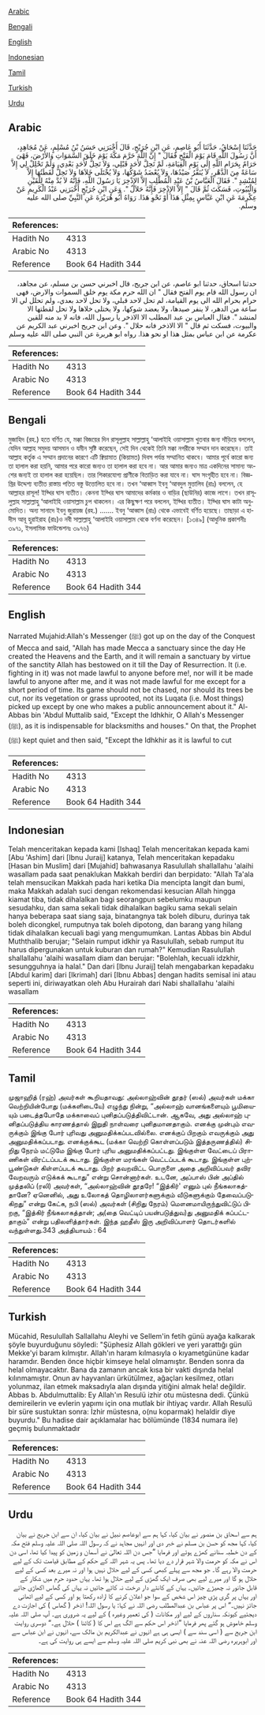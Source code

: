 [Arabic](#arabic)

[Bengali](#bengali)

[English](#english)

[Indonesian](#indonesian)

[Tamil](#tamil)

[Turkish](#turkish)

[Urdu](#urdu)

## Arabic


<div dir="rtl" lang="ar" style={{fontSize:'larger',backgroundColor:'#f8f9fa',padding:20}}>
حَدَّثَنَا إِسْحَاقُ، حَدَّثَنَا أَبُو عَاصِمٍ، عَنِ ابْنِ جُرَيْجٍ، قَالَ أَخْبَرَنِي حَسَنُ بْنُ مُسْلِمٍ، عَنْ مُجَاهِدٍ، أَنَّ رَسُولَ اللَّهِ قَامَ يَوْمَ الْفَتْحِ فَقَالَ ‏"‏ إِنَّ اللَّهَ حَرَّمَ مَكَّةَ يَوْمَ خَلَقَ السَّمَوَاتِ وَالأَرْضَ، فَهْىَ حَرَامٌ بِحَرَامِ اللَّهِ إِلَى يَوْمِ الْقِيَامَةِ، لَمْ تَحِلَّ لأَحَدٍ قَبْلِي، وَلاَ تَحِلُّ لأَحَدٍ بَعْدِي، وَلَمْ تَحْلِلْ لِي إِلاَّ سَاعَةً مِنَ الدَّهْرِ، لاَ يُنَفَّرُ صَيْدُهَا، وَلاَ يُعْضَدُ شَوْكُهَا، وَلاَ يُخْتَلَى خَلاَهَا وَلاَ تَحِلُّ لُقَطَتُهَا إِلاَّ لِمُنْشِدٍ ‏"‏‏.‏ فَقَالَ الْعَبَّاسُ بْنُ عَبْدِ الْمُطَّلِبِ إِلاَّ الإِذْخِرَ يَا رَسُولَ اللَّهِ، فَإِنَّهُ لاَ بُدَّ مِنْهُ لِلْقَيْنِ وَالْبُيُوتِ، فَسَكَتَ ثُمَّ قَالَ ‏"‏ إِلاَّ الإِذْخِرَ فَإِنَّهُ حَلاَلٌ ‏"‏‏.‏ وَعَنِ ابْنِ جُرَيْجٍ أَخْبَرَنِي عَبْدُ الْكَرِيمِ عَنْ عِكْرِمَةَ عَنِ ابْنِ عَبَّاسٍ بِمِثْلِ هَذَا أَوْ نَحْوِ هَذَا‏.‏ رَوَاهُ أَبُو هُرَيْرَةَ عَنِ النَّبِيِّ صلى الله عليه وسلم‏.‏
</div>
<div style={{backgroundColor:'#f8f9fa',padding:20, marginBottom: 10}}><table> <thead> <tr> <th>References:</th> <th></th> </tr> </thead> <tbody><tr><td>Hadith No</td><td>4313</td></tr><tr><td>Arabic No</td><td>4313</td></tr><tr><td>Reference</td><td>Book 64 Hadith 344</td></tr></tbody></table></div>


<div dir="rtl" lang="ar" style={{fontSize:'larger',backgroundColor:'#f8f9fa',padding:20}}>
حدثنا اسحاق، حدثنا ابو عاصم، عن ابن جريج، قال اخبرني حسن بن مسلم، عن مجاهد، ان رسول الله قام يوم الفتح فقال " ان الله حرم مكة يوم خلق السموات والارض، فهى حرام بحرام الله الى يوم القيامة، لم تحل لاحد قبلي، ولا تحل لاحد بعدي، ولم تحلل لي الا ساعة من الدهر، لا ينفر صيدها، ولا يعضد شوكها، ولا يختلى خلاها ولا تحل لقطتها الا لمنشد ". فقال العباس بن عبد المطلب الا الاذخر يا رسول الله، فانه لا بد منه للقين والبيوت، فسكت ثم قال " الا الاذخر فانه حلال ". وعن ابن جريج اخبرني عبد الكريم عن عكرمة عن ابن عباس بمثل هذا او نحو هذا. رواه ابو هريرة عن النبي صلى الله عليه وسلم
</div>
<div style={{backgroundColor:'#f8f9fa',padding:20, marginBottom: 10}}><table> <thead> <tr> <th>References:</th> <th></th> </tr> </thead> <tbody><tr><td>Hadith No</td><td>4313</td></tr><tr><td>Arabic No</td><td>4313</td></tr><tr><td>Reference</td><td>Book 64 Hadith 344</td></tr></tbody></table></div>

## Bengali


<div dir="ltr" lang="bn" style={{fontSize:'larger',backgroundColor:'#f8f9fa',padding:20}}>
মুজাহিদ (রহ.) হতে বর্ণিত যে, মক্কা বিজয়ের দিন রাসূলুল্লাহ সাল্লাল্লাহু ‘আলাইহি ওয়াসাল্লাম খুতবার জন্য দাঁড়িয়ে বললেন, যেদিন আল্লাহ সমুদয় আসমান ও যমীন সৃষ্টি করেছেন, সেই দিন থেকেই তিনি মক্কা নগরীকে সম্মান দান করেছেন। তাই আল্লাহ কর্তৃক এ সম্মান প্রদানের কারণে এটি ক্বিয়ামাত (কিয়ামত) দিবস পর্যন্ত সম্মানিত থাকবে। আমার পূর্বে কারো জন্য তা হালাল করা হয়নি, আমার পরে কারো জন্যও তা হালাল করা হবে না। আর আমার জন্যও মাত্র একদিনের সামান্য অংশের জন্যই তা হালাল করা হয়েছিল। তার শিকারযোগ্য প্রাণীকে বিতাড়িত করা যাবে না। ঘাস সংগৃহীত হবে না। বিজ্ঞপ্তির উদ্দেশ্য ব্যতীত রাস্তায় পতিত বস্তু উত্তোলিত হবে না। তখন ‘আব্বাস ইবনু ‘আবদুল মুত্তালিব (রাঃ) বললেন, হে আল্লাহর রাসূল! ইয্খির ঘাস ব্যতীত। কেননা ইয্খির ঘাস আমাদের কর্মকার ও বাড়ির (ছাউনির) কাজে লাগে। তখন রাসূলুল্লাহ সাল্লাল্লাহু ‘আলাইহি ওয়াসাল্লাম চুপ থাকলেন। এর কিছুক্ষণ পরে বললেন, ইয্খির ব্যতীত। ইয্খির ঘাস কাটা অনুমোদিত। অন্য সানাদে ইবনু জুরায়জ (রহ.) ....... ইবনু ‘আব্বাস (রাঃ) থেকে এভাবেই বর্ণিত হয়েছে। তাছাড়া এ হাদীস আবূ হুরাইরাহ (রাঃ)ও নবী সাল্লাল্লাহু ‘আলাইহি ওয়াসাল্লাম থেকে বর্ণনা করেছেন। [১৩৪৯] (আধুনিক প্রকাশনীঃ ৩৯৭১, ইসলামিক ফাউন্ডেশনঃ ৩৯৭৬)
</div>
<div style={{backgroundColor:'#f8f9fa',padding:20, marginBottom: 10}}><table> <thead> <tr> <th>References:</th> <th></th> </tr> </thead> <tbody><tr><td>Hadith No</td><td>4313</td></tr><tr><td>Arabic No</td><td>4313</td></tr><tr><td>Reference</td><td>Book 64 Hadith 344</td></tr></tbody></table></div>

## English


<div dir="ltr" lang="en" style={{fontSize:'larger',backgroundColor:'#f8f9fa',padding:20}}>
Narrated Mujahid:Allah's Messenger (ﷺ) got up on the day of the Conquest of Mecca and said, "Allah has made Mecca a sanctuary since the day He created the Heavens and the Earth, and it will remain a sanctuary by virtue of the sanctity Allah has bestowed on it till the Day of Resurrection. It (i.e. fighting in it) was not made lawful to anyone before me!, nor will it be made lawful to anyone after me, and it was not made lawful for me except for a short period of time. Its game should not be chased, nor should its trees be cut, nor its vegetation or grass uprooted, not its Luqata (i.e. Most things) picked up except by one who makes a public announcement about it." Al-Abbas bin 'Abdul Muttalib said, "Except the Idhkhir, O Allah's Messenger (ﷺ), as it is indispensable for blacksmiths and houses." On that, the Prophet (ﷺ) kept quiet and then said, "Except the Idhkhir as it is lawful to cut
</div>
<div style={{backgroundColor:'#f8f9fa',padding:20, marginBottom: 10}}><table> <thead> <tr> <th>References:</th> <th></th> </tr> </thead> <tbody><tr><td>Hadith No</td><td>4313</td></tr><tr><td>Arabic No</td><td>4313</td></tr><tr><td>Reference</td><td>Book 64 Hadith 344</td></tr></tbody></table></div>

## Indonesian


<div dir="ltr" lang="id" style={{fontSize:'larger',backgroundColor:'#f8f9fa',padding:20}}>
Telah menceritakan kepada kami [Ishaq] Telah menceritakan kepada kami [Abu 'Ashim] dari [Ibnu Juraij] katanya, Telah menceritakan kepadaku [Hasan bin Muslim] dari [Mujahid] bahwasanya Rasulullah shallallahu 'alaihi wasallam pada saat penaklukan Makkah berdiri dan berpidato: "Allah Ta'ala telah mensucikan Makkah pada hari ketika Dia mencipta langit dan bumi, maka Makkah adalah suci dengan rekomendasi kesucian Allah hingga kiamat tiba, tidak dihalalkan bagi seorangpun sebelumku maupun sesudahku, dan sama sekali tidak dihalalkan bagiku sama sekali selain hanya beberapa saat siang saja, binatangnya tak boleh diburu, durinya tak boleh dicongkel, rumputnya tak boleh dipotong, dan barang yang hilang tidak dihalalkan kecuali bagi yang mengumumkan. Lantas Abbas bin Abdul Muththalib berujar; "Selain rumput idkhir ya Rasulullah, sebab rumput itu harus dipergunakan untuk kuburan dan rumah?" Kemudian Rasulullah shallallahu 'alaihi wasallam diam dan berujar: "Bolehlah, kecuali idzkhir, sesungguhnya ia halal." Dan dari [Ibnu Juraij] telah mengabarkan kepadaku [Abdul karim] dari [Ikrimah] dari [Ibnu Abbas] dengan hadits semisal ini atau seperti ini, diriwayatkan oleh Abu Hurairah dari Nabi shallallahu 'alaihi wasallam
</div>
<div style={{backgroundColor:'#f8f9fa',padding:20, marginBottom: 10}}><table> <thead> <tr> <th>References:</th> <th></th> </tr> </thead> <tbody><tr><td>Hadith No</td><td>4313</td></tr><tr><td>Arabic No</td><td>4313</td></tr><tr><td>Reference</td><td>Book 64 Hadith 344</td></tr></tbody></table></div>

## Tamil


<div dir="ltr" lang="ta" style={{fontSize:'larger',backgroundColor:'#f8f9fa',padding:20}}>
முஜாஹித் (ரஹ்) அவர்கள் கூறியதாவது: அல்லாஹ்வின் தூதர் (ஸல்) அவர்கள் மக்கா வெற்றியின்போது (மக்களிடையே) எழுந்து நின்று, “அல்லாஹ் வானங்களையும் பூமியையும் படைத்தபோதே மக்காவைப் புனிதப்படுத்திவிட்டான். ஆகவே, அது அல்லாஹ் புனிதப்படுத்திய காரணத்தால் இறுதி நாள்வரை புனிதமானதாகும். எனக்கு முன்பும் எவருக்கும் இங்கு போர் புரிவது அனுமதிக்கப்படவில்லை. எனக்குப் பிறகும் எவருக்கும் அது அனுமதிக்கப்படாது. எனக்குக்கூட (மக்கா வெற்றி கொள்ளப்படும் இத்தருணத்தில்) சிறிது நேரம் மட்டுமே இங்கு போர் புரிய அனுமதிக்கப்பட்டது. இங்குள்ள வேட்டைப் பிராணிகள் விரட்டப்படக் கூடாது. இங்குள்ள மரங்கள் வெட்டப்படக் கூடாது. இங்குள்ள புற்பூண்டுகள் கிள்ளப்படக் கூடாது. பிறர் தவறவிட்ட பொருளை அதை அறிவிப்பவர் தவிர வேறவரும் எடுக்கக் கூடாது” என்று சொன்னார்கள். உடனே, அப்பாஸ் பின் அப்தில் முத்தலிப் (ரலி) அவர்கள், “அல்லாஹ்வின் தூதரே! “இத்கிர்' எனும் புல் நீங்கலாகத்தானே? ஏனெனில், அது உலோகத் தொழிலாளர்களுக்கும் வீடுகளுக்கும் தேவைப்படுகிறது” என்று கேட்க, நபி (ஸல்) அவர்கள் (சிறிது நேரம்) மௌனமாயிருந்துவிட்டுப் பிறகு, “இத்கிர் நீங்கலாகத்தான்; அ(தை வெட்டிப் பயன்படுத்துவ)து அனுமதிக் கப்பட்டதாகும்” என்று பதிலளித்தார்கள். இந்த ஹதீஸ் இரு அறிவிப்பாளர் தொடர்களில் வந்துள்ளது.343 அத்தியாயம் : 64
</div>
<div style={{backgroundColor:'#f8f9fa',padding:20, marginBottom: 10}}><table> <thead> <tr> <th>References:</th> <th></th> </tr> </thead> <tbody><tr><td>Hadith No</td><td>4313</td></tr><tr><td>Arabic No</td><td>4313</td></tr><tr><td>Reference</td><td>Book 64 Hadith 344</td></tr></tbody></table></div>

## Turkish


<div dir="ltr" lang="tr" style={{fontSize:'larger',backgroundColor:'#f8f9fa',padding:20}}>
Mücahid, Resulullah Sallallahu Aleyhi ve Sellem'in fetih günü ayağa kalkarak şöyle buyurduğunu söyledi: "Şüphesiz Allah gökleri ve yeri yarattığı gün Mekke'yi baram kılmıştır. Allah'ın haram kılmasıyla o kıyametgününe kadar haramdır. Benden önce hiçbir kimseye helal olmamıştır. Benden sonra da helal olmayacaktır. Bana da zamanın ancak kısa bir vakti dışında helal kılınmamıştır. Onun av hayvanları ürkütülmez, ağaçları kesilmez, otları yolunmaz, ilan etmek maksadıyla alan dışında yitiğini almak hela! değildir. Abbas b. Abdulmuttalib: Ey Allah'ın Resulü izhir otu müstesna dedi. Çünkü demireilerin ve evlerin yapımı için ona mutlak bir ihtiyaç vardır. Allah Resulü bir süre sustuktan sonra: İzhir müstesna, o(nu koparmak) helaldir diye buyurdu." Bu hadise dair açıklamalar hac bölümünde (1834 numara ile) geçmiş bulunmaktadır
</div>
<div style={{backgroundColor:'#f8f9fa',padding:20, marginBottom: 10}}><table> <thead> <tr> <th>References:</th> <th></th> </tr> </thead> <tbody><tr><td>Hadith No</td><td>4313</td></tr><tr><td>Arabic No</td><td>4313</td></tr><tr><td>Reference</td><td>Book 64 Hadith 344</td></tr></tbody></table></div>

## Urdu


<div dir="rtl" lang="ur" style={{fontSize:'larger',backgroundColor:'#f8f9fa',padding:20}}>
ہم سے اسحاق بن منصور نے بیان کیا، کہا ہم سے ابوعاصم نبیل نے بیان کیا، ان سے ابن جریج نے بیان کیا، کہا مجھ کو حسن بن مسلم نے خبر دی اور انہیں مجاہد نے کہ رسول اللہ صلی اللہ علیہ وسلم فتح مکہ کے دن خطبہ سنانے کھڑے ہوئے اور فرمایا ”جس دن اللہ تعالیٰ نے آسمان و زمین کو پیدا کیا تھا، اسی دن اس نے مکہ کو حرمت والا شہر قرار دے دیا تھا۔ پس یہ شہر اللہ کے حکم کے مطابق قیامت تک کے لیے حرمت والا رہے گا۔ جو مجھ سے پہلے کبھی کسی کے لیے حلال نہیں ہوا اور نہ میرے بعد کسی کے لیے حلال ہو گا اور میرے لیے بھی صرف ایک گھڑی کے لیے حلال ہوا تھا۔ یہاں حدود حرم میں شکار کے قابل جانور نہ چھیڑے جائیں۔ یہاں کے کانٹے دار درخت نہ کاٹے جائیں نہ یہاں کی گھاس اکھاڑی جائے اور یہاں پر گری پڑی چیز اس شخص کے سوا جو اعلان کرنے کا ارادہ رکھتا ہو اور کسی کے لیے اٹھانی جائز نہیں۔“ اس پر عباس بن عبدالمطلب رضی اللہ نے کہا: یا رسول اللہ! اذخر ( گھاس ) کی اجازت دے دیجئیے کیونکہ سناروں کے لیے اور مکانات ( کی تعمیر وغیرہ ) کے لیے یہ ضروری ہے۔ آپ صلی اللہ علیہ وسلم خاموش ہو گئے پھر فرمایا ”اذخر اس حکم سے الگ ہے اس کا ( کاٹنا ) حلال ہے۔“ دوسری روایت ابن جریج سے ( اسی سند سے ) ایسی ہی ہے انہوں نے عبدالکریم بن مالک سے، انہوں نے ابن عباس سے اور ابوہریرہ رضی اللہ عنہ نے بھی نبی کریم صلی اللہ علیہ وسلم سے ایسے ہی روایت کی ہے۔
</div>
<div style={{backgroundColor:'#f8f9fa',padding:20, marginBottom: 10}}><table> <thead> <tr> <th>References:</th> <th></th> </tr> </thead> <tbody><tr><td>Hadith No</td><td>4313</td></tr><tr><td>Arabic No</td><td>4313</td></tr><tr><td>Reference</td><td>Book 64 Hadith 344</td></tr></tbody></table></div>